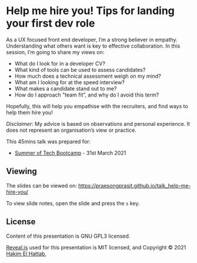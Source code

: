 # Help me hire you! Tips for landing your first dev role

As a UX focused front end developer, I’m a strong believer in empathy. Understanding what others want is key to effective collaboration. In this session, I’m going to share my views on:

- What do I look for in a developer CV?
- What kind of tools can be used to assess candidates?
- How much does a technical assessment weigh on my mind?
- What am I looking for at the speed interview?
- What makes a candidate stand out to me?
- How do I approach "team fit”, and why do I avoid this term?

Hopefully, this will help you empathise with the recruiters, and find ways to help them hire you!

_Disclaimer_: My advice is based on observations and personal experience. It does not represent an organisation’s view or practice.

This 45mins talk was prepared for:
- [Summer of Tech Bootcamp](https://summeroftech.co.nz/) - 31st March 2021

## Viewing

The slides can be viewed on:
https://praesongprasit.github.io/talk_help-me-hire-you/

To view slide notes, open the slide and press the `s` key.

## License

Content of this presentation is GNU GPL3 licensed.

[Reveal.js](https://github.com/hakimel/reveal.js) used for this presentation is MIT licensed, and Copyright &copy; 2021 [Hakim El Hattab](http://hakim.se), 
